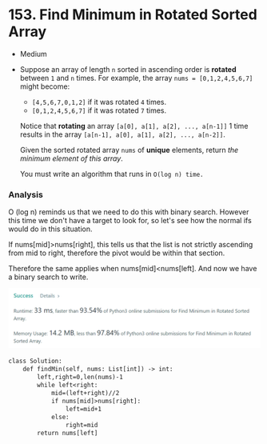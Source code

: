 # 153. Find Minimum in Rotated Sorted Array

* Medium
*   Suppose an array of length `n` sorted in ascending order is **rotated** between `1` and `n` times. For example, the array `nums = [0,1,2,4,5,6,7]` might become:

    * `[4,5,6,7,0,1,2]` if it was rotated `4` times.
    * `[0,1,2,4,5,6,7]` if it was rotated `7` times.

    Notice that **rotating** an array `[a[0], a[1], a[2], ..., a[n-1]]` 1 time results in the array `[a[n-1], a[0], a[1], a[2], ..., a[n-2]]`.

    Given the sorted rotated array `nums` of **unique** elements, return _the minimum element of this array_.

    You must write an algorithm that runs in `O(log n) time.`

### Analysis&#x20;

O (log n) reminds us that we need to do this with binary search. However this time we don't have a target to look for, so let's see how the normal ifs would do in this situation.&#x20;

If nums\[mid]>nums\[right], this tells us that the list is not strictly ascending from mid to right, therefore the pivot would be within that section.&#x20;

Therefore the same applies when nums\[mid]\<nums\[left]. And now we have a binary search to write.&#x20;

![](<../../.gitbook/assets/image (12) (1) (1) (1).png>)

```
class Solution:
    def findMin(self, nums: List[int]) -> int:
        left,right=0,len(nums)-1
        while left<right:
            mid=(left+right)//2
            if nums[mid]>nums[right]:
                left=mid+1
            else:
                right=mid
        return nums[left]
```
